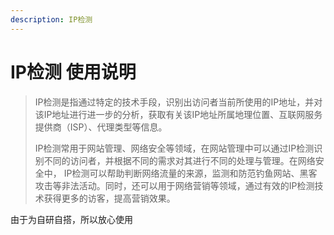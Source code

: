 ```yaml
---
description: IP检测
---
```


# IP检测 使用说明

> IP检测是指通过特定的技术手段，识别出访问者当前所使用的IP地址，并对该IP地址进行进一步的分析，获取有关该IP地址所属地理位置、互联网服务提供商（ISP）、代理类型等信息。
>
> IP检测常用于网站管理、网络安全等领域，在网站管理中可以通过IP检测识别不同的访问者，并根据不同的需求对其进行不同的处理与管理。在网络安全中， IP检测可以帮助判断网络流量的来源，监测和防范钓鱼网站、黑客攻击等非法活动。同时，还可以用于网络营销等领域，通过有效的IP检测技术获得更多的访客，提高营销效果。

由于为自研自搭，所以放心使用
